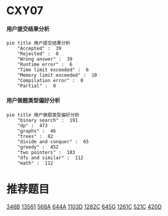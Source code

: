 # CXY07

<!-- tabs:start -->



#### **用户提交结果分析**

```mermaid
pie title 用户提交结果分析
    "Accepted" :  39
    "Rejected" :  0
    "Wrong answer" :  39
    "Runtime error" :  6
    "Time limit exceeded" :  6
    "Memory limit exceeded" :  10
    "Compilation error" :  0
    "Partial" :  0
```

#### **用户做题类型偏好分析**

```mermaid
pie title 用户做题类型偏好分析
    "binary search" :  191
    "dp" :  473
    "graphs" :  46
    "trees" :  82
    "divide and conquer" :  65
    "greedy" :  452
    "two pointers" :  183
    "dfs and similar" :  112
    "math" :  112
```



<!-- tabs:end -->
# 推荐题目
[346B](https://codeforces.com/contest/346/problem/B)
[13561](https://codeforces.com/contest/1356/problem/1)
[568A](https://codeforces.com/contest/568/problem/A)
[644A](https://codeforces.com/contest/644/problem/A)
[1103D](https://codeforces.com/contest/1103/problem/D)
[1282C](https://codeforces.com/contest/1282/problem/C)
[645G](https://codeforces.com/contest/645/problem/G)
[1261C](https://codeforces.com/contest/1261/problem/C)
[521C](https://codeforces.com/contest/521/problem/C)
[420D](https://codeforces.com/contest/420/problem/D)
